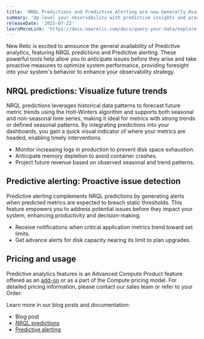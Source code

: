 ```yaml
---
title: 'NRQL Predictions and Predictive Alerting are now Generally Available'
summary: 'Up-level your observability with predictive insights and proactive alerting'
releaseDate: '2025-07-22'
learnMoreLink: 'https://docs.newrelic.com/docs/query-your-data/explore-query-data/use-charts/nrql-predictions/'
---
```


New Relic is excited to announce the general availability of Predictive analytics, featuring NRQL predictions and Predictive alerting. These powerful tools  help allow you to anticipate issues before they arise and take proactive measures to  optimize system performance, providing foresight into your system's behavior to enhance your observability strategy.

## NRQL predictions: Visualize future trends
NRQL predictions leverages historical data patterns to forecast future metric trends using the Holt-Winters algorithm and supports both seasonal and non-seasonal time series, making it ideal for metrics with strong trends or defined seasonal patterns. By integrating predictions into your dashboards, you gain a quick visual indicator of where your metrics are headed, enabling timely interventions.

* Monitor increasing logs in production to prevent disk space exhaustion.
* Anticipate memory depletion to avoid container crashes.
* Project future revenue based on observed seasonal and trend patterns.

## Predictive alerting: Proactive issue detection
Predictive alerting complements NRQL predictions by generating alerts when predicted metrics are expected to breach static thresholds. This feature empowers you to address potential issues before they impact your system, enhancing productivity and decision-making.

* Receive notifications when critical application metrics trend toward set limits.
* Get advance alerts for disk capacity nearing its limit to plan upgrades.

## Pricing and usage
Predictive analytics features is an Advanced Compute Product feature offered as an [add-on](https://docs.newrelic.com/docs/accounts/accounts-billing/new-relic-one-pricing-billing/add-on-billing/) or as a part of the Compute pricing model. For detailed pricing information, please contact our sales team or refer to your Order.

Learn more in our blog posts and documentation:
- Blog post
- [NRQL predictions](https://docs.newrelic.com/docs/query-your-data/explore-query-data/use-charts/nrql-predictions/)
- [Predictive alerting](https://docs.newrelic.com/docs/alerts/create-alert/set-thresholds/predictive-alerts/)
